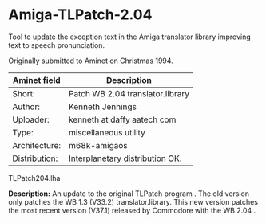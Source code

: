 # Amiga-TLPatch-2.04
Tool to update the exception text in the Amiga translator library improving text to speech pronunciation.

Originally submitted to Aminet on Christmas 1994.

Aminet field | Description
--- | ---
Short: |        Patch WB 2.04 translator.library
Author: |      Kenneth Jennings
Uploader: |     kenneth at daffy aatech com
Type:      |   miscellaneous utility
Architecture: | m68k-amigaos
Distribution: | Interplanetary distribution OK.

TLPatch204.lha

**Description:** An update to the original TLPatch program .
The old version only patches the WB 1.3 (V33.2) 
translator.library.  This new version patches the
most recent version (V37.1) released by Commodore 
with the WB 2.04 .
